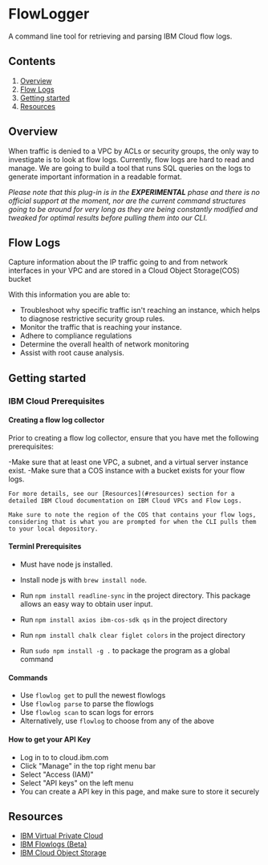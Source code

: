 # FlowLogger

A command line tool for retrieving and parsing IBM Cloud flow logs.

## Contents

1. [Overview](#overview)
2. [Flow Logs](#flow-logs)
3. [Getting started](#getting-started)
4. [Resources](#resources)

## Overview 

When traffic is denied to a VPC by ACLs or security groups, the only way to investigate is to look at flow logs. Currently, flow logs are hard to read and manage. We are going to build a tool that runs SQL queries on the logs to generate important information in a readable format.

_Please note that this plug-in is in the **EXPERIMENTAL** phase and there is no official support at the moment, nor are the current command structures going to be around for very long as they are being constantly modified and tweaked for optimal results before pulling them into our CLI._

## Flow Logs 
Capture information about the IP traffic going to and from network interfaces in your VPC and are stored in a Cloud Object Storage(COS) bucket 

With this information you are able to: 
- Troubleshoot why specific traffic isn't reaching an instance, which helps to diagnose restrictive security group rules.
- Monitor the traffic that is reaching your instance.
- Adhere to compliance regulations
- Determine the overall health of network monitoring
- Assist with root cause analysis.

## Getting started

### IBM Cloud Prerequisites

#### Creating a flow log collector 

Prior to creating a flow log collector, ensure that you have met the following prerequisites:

-Make sure that at least one VPC, a subnet, and a virtual server instance exist. 
-Make sure that a COS instance with a bucket exists for your flow logs. 

    For more details, see our [Resources](#resources) section for a detailed IBM Cloud documentation on IBM Cloud VPCs and Flow Logs.
    
    Make sure to note the region of the COS that contains your flow logs, considering that is what you are prompted for when the CLI pulls them to your local depository.

#### Terminl Prerequisites

- Must have node js installed.

- Install node js with `brew install node`.

- Run `npm install readline-sync` in the project directory. This package allows an easy way to obtain user input.
- Run `npm install axios ibm-cos-sdk qs` in the project directory
- Run `npm install chalk clear figlet colors` in the project directory
- Run `sudo npm install -g .` to package the program as a global command

#### Commands

- Use `flowlog get` to pull the newest flowlogs
- Use `flowlog parse` to parse the flowlogs
- Use `flowlog scan` to scan logs for errors
- Alternatively, use `flowlog` to choose from any of the above

#### How to get your API Key
- Log in to to cloud.ibm.com
- Click "Manage" in the top right menu bar
- Select "Access (IAM)"
- Select "API keys" on the left menu
- You can create a API key in this page, and make sure to store it securely

## Resources

- [IBM Virtual Private Cloud](https://cloud.ibm.com/docs/vpc?topic=vpc-getting-started)
- [IBM Flowlogs (Beta)](https://cloud.ibm.com/docs/vpc?topic=vpc-flow-logs&locale=en)
- [IBM Cloud Object Storage](https://cloud.ibm.com/docs/cloud-object-storage?topic=cloud-object-storage-getting-started-cloud-object-storage)
